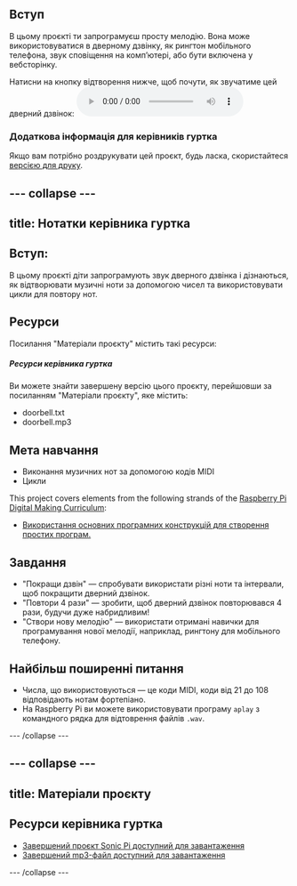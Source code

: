 ## Вступ

В цьому проєкті ти запрограмуєш просту мелодію. Вона може використовуватися в дверному дзвінку, як рингтон мобільного телефона, звук сповіщення на комп’ютері, або бути включена у вебсторінку.

<div id="audio-preview" class="pdf-hidden">
  Натисни на кнопку відтворення нижче, щоб почути, як звучатиме цей дверний дзвінок: <audio controls preload> <source src="resources/doorbell.mp3" type="audio/mpeg"> Твій браузер не підтримує елемент <code>audio</code>. </audio>
</div>

### Додаткова інформація для керівників гуртка

Якщо вам потрібно роздрукувати цей проєкт, будь ласка, скористайтеся [версією для друку](https://projects.raspberrypi.org/en/projects/compose-tune/print).

## \--- collapse \---

## title: Нотатки керівника гуртка

## Вступ:

В цьому проєкті діти запрограмують звук дверного дзвінка і дізнаються, як відтворювати музичні ноти за допомогою чисел та використовувати цикли для повтору нот.

## Ресурси

Посилання "Матеріали проєкту" містить такі ресурси:

##### Ресурси керівника гуртка

Ви можете знайти завершену версію цього проєкту, перейшовши за посиланням "Матеріали проєкту", яке містить:

* doorbell.txt
* doorbell.mp3

## Мета навчання

* Виконання музичних нот за допомогою кодів MIDI
* Цикли

This project covers elements from the following strands of the [Raspberry Pi Digital Making Curriculum](https://rpf.io/curriculum):

* [Використання основних програмних конструкцій для створення простих програм.](https://www.raspberrypi.org/curriculum/programming/creator)

## Завдання

* "Покращи дзвін" — спробувати використати різні ноти та інтервали, щоб покращити дверний дзвінок.
* "Повтори 4 рази" — зробити, щоб дверний дзвінок повторювався 4 рази, будучи дуже набридливим!
* "Створи нову мелодію" — використати отримані навички для програмування нової мелодії, наприклад, рингтону для мобільного телефону.

## Найбільш поширенні питання

* Числа, що використовуються — це коди MIDI, коди від 21 до 108 відповідають нотам фортепіано.
* На Raspberry Pi ви можете використовувати програму `aplay` з командного рядка для відтоврення файлів `.wav`.

\--- /collapse \---

## \--- collapse \---

## title: Матеріали проєкту

## Ресурси керівника гуртка

* [Завершений проєкт Sonic Pi доступний для завантаження](resources/doorbell.txt)
* [Завершений mp3-файл доступний для завантаження](resources/doorbell.mp3)

\--- /collapse \---